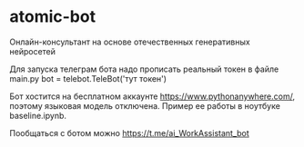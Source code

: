 # atomic-bot
Онлайн-консультант на основе отечественных генеративных нейросетей

Для запуска телеграм бота надо прописать реальный токен в файле main.py bot = telebot.TeleBot('тут токен')

Бот хостится на бесплатном аккаунте https://www.pythonanywhere.com/, поэтому языковая модель
отключена. Пример ее работы в ноутбуке baseline.ipynb.

Пообщаться с ботом можно https://t.me/ai_WorkAssistant_bot